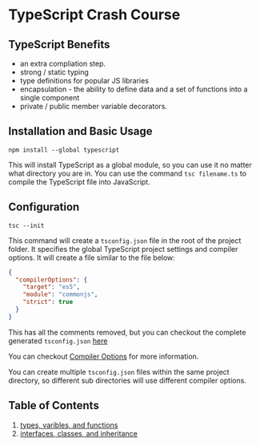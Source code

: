 # TypeScript Crash Course

## TypeScript Benefits

- an extra compliation step.
- strong / static typing
- type definitions for popular JS libraries
- encapsulation - the ability to define data and a set of functions into a single component
- private / public member variable decorators.

## Installation and Basic Usage

    npm install --global typescript

This will install TypeScript as a global module, so you can use it no matter what directory you are in. You can use the command `tsc filename.ts` to compile the TypeScript file into JavaScript.

## Configuration

    tsc --init

This command will create a `tsconfig.json` file in the root of the project folder. It specifies the global TypeScript project settings and compiler options. It will create a file similar to the file below:

```json
{
  "compilerOptions": {
    "target": "es5",
    "module": "commonjs",
    "strict": true
  }
}
```

This has all the comments removed, but you can checkout the complete generated `tsconfig.json` [here](examples/tsconfig.json)

You can checkout [Compiler Options] for more information.

[Compiler Options]: https://www.typescriptlang.org/docs/handbook/compiler-options.html

You can create multiple `tsconfig.json` files within the same project directory, so different sub directories will use different compiler options.

## Table of Contents

1. [types, varibles, and functions](types_vars_funcs.md)
2. [interfaces, classes, and inheritance](interfaces_classes_inheritance.md)
